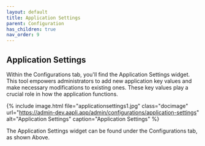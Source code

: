 ```yaml
---
layout: default
title: Application Settings
parent: Configuration
has_children: true
nav_order: 9
---
```


## Application Settings

Within the Configurations tab, you'll find the Application Settings widget. This tool empowers administrators to add new application key values and make necessary modifications to existing ones. These key values play a crucial role in how the application functions.

{% include image.html file="applicationsettings1.jpg" class="docimage" url="https://admin-dev.aapli.app/admin/configurations/application-settings" alt="Application Settings" caption="Application Settings" %}

The Application Settings widget can be found under the Configurations tab, as shown Above.
